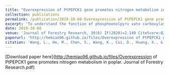 ```yaml
---
title: "Overexpression of PtPEPCK1 gene promotes nitrogen metabolism in poplar. Journal of Forestry Research"
collection: publications
permalink: /publication/2019-10-08-Overexpression of PtPEPCK1 gene promotes nitrogen metabolism in poplar. Journal of Forestry Research
excerpt: 'To understand the function of phosphoenolpyru vate carboxylase kinase, we introduced PtPEPCK1 gene under the control of 35S promoter into 84K poplar (Populus alba×P. glandulosa). PtPEPCK1 gene is well-known for its role in gluconeogenesis. However, our data confrmed that it has signifcant efects on amino acid biosynthesis and nitrogen metabolism. Immunohistochemistry and fuores cence microscopy indicate that PtPEPCK1 is specifcally expressed in the cytoplasm of the spongy and palisade tissues. Overexpression of PtPEPCK1 was characterized through transcriptomics and metabolomics. The metabo lites concentration of the ornithine cycle and its precursors also increased, of which N-acetylornithine was up-regulated almost 50-fold and ornithine 33.7-fold. These were accom panied by a massive increase in levels of several amino acids. Therefore, overexpression of PtPEPCK1 increases amino acid levels with urea cycle disorder.'
date: 2019-10-08
venue: 'Journal of Forestry Research, 30(6) IF(2020)=2.149 CiteScore:Q2'
paperurl: 'http://hemiao96.github.io/files/Overexpression of PtPEPCK1 gene promotes nitrogen metabolism in poplar. Journal of Forestry Research.pdf'
citation: 'Wang, L., He, M., Chen, S., Wang, K., Cui, D., Huang, X., & Liu, L. (2019). Overexpression of PtPEPCK1 gene promotes nitrogen metabolism in poplar. Journal of Forestry Research, 30(6), 2289-2303.'
---
```


[Download paper here](http://hemiao96.github.io/files/Overexpression of PtPEPCK1 gene promotes nitrogen metabolism in poplar. Journal of Forestry Research.pdf)

